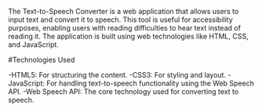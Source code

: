 The Text-to-Speech Converter is a web application that allows users to input text and convert it to speech. This tool is useful for accessibility purposes, enabling users with reading difficulties to hear text instead of reading it. The application is built using web technologies like HTML, CSS, and JavaScript.

 #Technologies Used
 
-HTML5: For structuring the content.
-CSS3: For styling and layout.
-JavaScript: For handling text-to-speech functionality using the Web Speech API.
-Web Speech API: The core technology used for converting text to speech.
